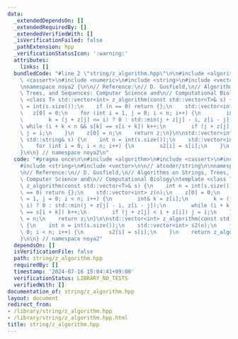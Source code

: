 ```yaml
---
data:
  _extendedDependsOn: []
  _extendedRequiredBy: []
  _extendedVerifiedWith: []
  _isVerificationFailed: false
  _pathExtension: hpp
  _verificationStatusIcon: ':warning:'
  attributes:
    links: []
  bundledCode: "#line 2 \"string/z_algorithm.hpp\"\n\n#include <algorithm>\n#include\
    \ <cassert>\n#include <numeric>\n#include <string>\n#include <vector>\n\n// atcoder/string\n\
    \nnamespace noya2 {\n\n// Reference:\n// D. Gusfield,\n// Algorithms on Strings,\
    \ Trees, and Sequences: Computer Science and\n// Computational Biology\ntemplate\
    \ <class T> std::vector<int> z_algorithm(const std::vector<T>& s) {\n    int n\
    \ = int(s.size());\n    if (n == 0) return {};\n    std::vector<int> z(n);\n \
    \   z[0] = 0;\n    for (int i = 1, j = 0; i < n; i++) {\n        int& k = z[i];\n\
    \        k = (j + z[j] <= i) ? 0 : std::min(j + z[j] - i, z[i - j]);\n       \
    \ while (i + k < n && s[k] == s[i + k]) k++;\n        if (j + z[j] < i + z[i])\
    \ j = i;\n    }\n    z[0] = n;\n    return z;\n}\n\nstd::vector<int> z_algorithm(const\
    \ std::string& s) {\n    int n = int(s.size());\n    std::vector<int> s2(n);\n\
    \    for (int i = 0; i < n; i++) {\n        s2[i] = s[i];\n    }\n    return z_algorithm(s2);\n\
    }\n\n} // namespace noya2\n"
  code: "#pragma once\n\n#include <algorithm>\n#include <cassert>\n#include <numeric>\n\
    #include <string>\n#include <vector>\n\n// atcoder/string\n\nnamespace noya2 {\n\
    \n// Reference:\n// D. Gusfield,\n// Algorithms on Strings, Trees, and Sequences:\
    \ Computer Science and\n// Computational Biology\ntemplate <class T> std::vector<int>\
    \ z_algorithm(const std::vector<T>& s) {\n    int n = int(s.size());\n    if (n\
    \ == 0) return {};\n    std::vector<int> z(n);\n    z[0] = 0;\n    for (int i\
    \ = 1, j = 0; i < n; i++) {\n        int& k = z[i];\n        k = (j + z[j] <=\
    \ i) ? 0 : std::min(j + z[j] - i, z[i - j]);\n        while (i + k < n && s[k]\
    \ == s[i + k]) k++;\n        if (j + z[j] < i + z[i]) j = i;\n    }\n    z[0]\
    \ = n;\n    return z;\n}\n\nstd::vector<int> z_algorithm(const std::string& s)\
    \ {\n    int n = int(s.size());\n    std::vector<int> s2(n);\n    for (int i =\
    \ 0; i < n; i++) {\n        s2[i] = s[i];\n    }\n    return z_algorithm(s2);\n\
    }\n\n} // namespace noya2"
  dependsOn: []
  isVerificationFile: false
  path: string/z_algorithm.hpp
  requiredBy: []
  timestamp: '2024-07-16 15:04:41+09:00'
  verificationStatus: LIBRARY_NO_TESTS
  verifiedWith: []
documentation_of: string/z_algorithm.hpp
layout: document
redirect_from:
- /library/string/z_algorithm.hpp
- /library/string/z_algorithm.hpp.html
title: string/z_algorithm.hpp
---
```

